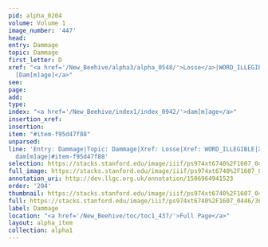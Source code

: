 ```yaml
---
pid: alpha_0204
volume: Volume 1
image_number: '447'
head: 
entry: Dammage
topic: Dammage
first_letter: D
xref: "<a href='/New_Beehive/alpha3/alpha_0548/'>Losse</a>|WORD_ILLEGIBLE|<a href='/New_Beehive/toc/toc2_278/'>1422
  [Dam[m]age]</a>"
see: 
page: 
add: 
type: 
index: "<a href='/New_Beehive/index1/index_0942/'>dam[m]age</a>"
insertion_xref: 
insertion: 
item: "#item-f95d47f88"
unparsed: 
line: 'Entry: Dammage|Topic: Dammage|Xref: Losse|Xref: WORD_ILLEGIBLE|Xref: 1422 [Dam[m]age]|Index:
  dam[m]age|#item-f95d47f88'
selection: https://stacks.stanford.edu/image/iiif/ps974xt6740%2F1607_0446/363,1926,3077,498/full/0/default.jpg
full_image: https://stacks.stanford.edu/image/iiif/ps974xt6740%2F1607_0446/full/full/0/default.jpg
annotation_uri: http://dev.llgc.org.uk/annotation/1506964941523
order: '204'
thumbnail: https://stacks.stanford.edu/image/iiif/ps974xt6740%2F1607_0446/363,1926,600,180/250,/0/default.jpg
full: https://stacks.stanford.edu/image/iiif/ps974xt6740%2F1607_0446/363,1926,3077,498/full/0/default.jpg
label: Dammage
location: "<a href='/New_Beehive/toc/toc1_437/'>Full Page</a>"
layout: alpha_item
collection: alpha1
---
```

